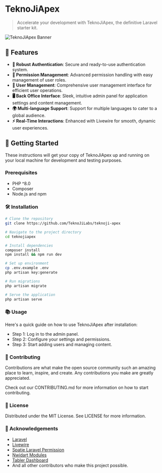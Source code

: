 # TeknoJiApex

> Accelerate your development with TeknoJiApex, the definitive Laravel starter kit.

![TeknoJiApex Banner](https://example.com/banner.jpg)  <!-- Replace with an actual image URL -->

## 🚀 Features

- **🔐 Robust Authentication**: Secure and ready-to-use authentication system.
- **🔑 Permission Management**: Advanced permission handling with easy management of user roles.
- **👥 User Management**: Comprehensive user management interface for efficient user operations.
- **🖥️ Back Office Interface**: Sleek, intuitive admin panel for application settings and content management.
- **🌍 Multi-language Support**: Support for multiple languages to cater to a global audience.
- **⚡ Real-Time Interactions**: Enhanced with Livewire for smooth, dynamic user experiences.

## 🌟 Getting Started

These instructions will get your copy of TeknoJiApex up and running on your local machine for development and testing purposes.

### Prerequisites

- PHP ^8.0
- Composer
- Node.js and npm

### 🛠 Installation

```bash
# Clone the repository
git clone https://github.com/TeknoJiLabs/teknoji-apex

# Navigate to the project directory
cd teknojiapex

# Install dependencies
composer install
npm install && npm run dev

# Set up environment
cp .env.example .env
php artisan key:generate

# Run migrations
php artisan migrate

# Serve the application
php artisan serve
```
### 📚 Usage
Here's a quick guide on how to use TeknoJiApex after installation:

- Step 1: Log in to the admin panel.
- Step 2: Configure your settings and permissions.
- Step 3: Start adding users and managing content.

### 🤝 Contributing
Contributions are what make the open source community such an amazing place to learn, inspire, and create. Any contributions you make are greatly appreciated.

Check out our CONTRIBUTING.md for more information on how to start contributing.

### 📜 License
Distributed under the MIT License. See LICENSE for more information.

### 💖 Acknowledgements
- [Laravel](https://laravel.com/docs/)
- [Livewire](https://livewire.laravel.com/)
- [Spatie Laravel Permission](https://spatie.be/docs/laravel-permission/)
- [Nwidart Modules](https://nwidart.com/laravel-modules/)
- [Tabler Dashboard](https://github.com/tabler/tabler/)
- And all other contributors who make this project possible.
